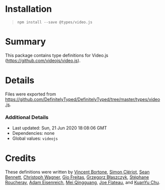 # Installation
> `npm install --save @types/video.js`

# Summary
This package contains type definitions for Video.js (https://github.com/videojs/video.js).

# Details
Files were exported from https://github.com/DefinitelyTyped/DefinitelyTyped/tree/master/types/video.js.

### Additional Details
 * Last updated: Sun, 21 Jun 2020 18:08:06 GMT
 * Dependencies: none
 * Global values: `videojs`

# Credits
These definitions were written by [Vincent Bortone](https://github.com/vbortone), [Simon Clériot](https://github.com/scleriot), [Sean Bennett](https://github.com/SWBennett06), [Christoph Wagner](https://github.com/IgelCampus), [Gio Freitas](https://github.com/giofreitas), [Grzegorz Błaszczyk](https://github.com/gjanblaszczyk), [Stéphane Roucheray](https://github.com/sroucheray), [Adam Eisenreich](https://github.com/AkxeOne), [Mei Qingguang](https://github.com/meikidd), [Joe Flateau](https://github.com/joeflateau), and [KuanYu Chu](https://github.com/ckybonist).
